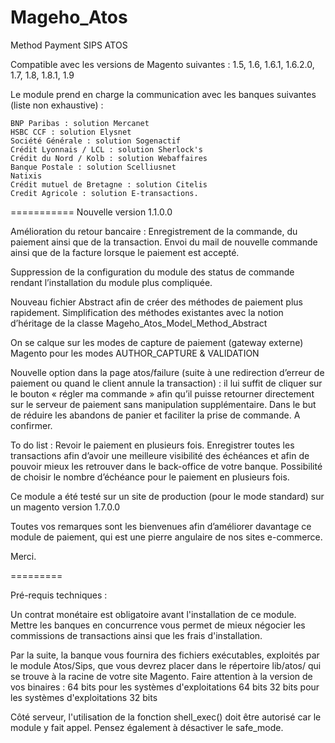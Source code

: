 Mageho_Atos
===========

Method Payment SIPS ATOS

Compatible avec les versions de Magento suivantes : 1.5, 1.6, 1.6.1, 1.6.2.0, 1.7, 1.8, 1.8.1, 1.9

Le module prend en charge la communication avec les banques suivantes (liste non exhaustive) :

    BNP Paribas : solution Mercanet
    HSBC CCF : solution Elysnet
    Société Générale : solution Sogenactif
    Crédit Lyonnais / LCL : solution Sherlock's
    Crédit du Nord / Kolb : solution Webaffaires
    Banque Postale : solution Scelliusnet
    Natixis
    Crédit mutuel de Bretagne : solution Citelis
    Credit Agricole : solution E-transactions.

===========
Nouvelle version 1.1.0.0

Amélioration du retour bancaire :
Enregistrement de la commande, du paiement ainsi que de la transaction.
Envoi du mail de nouvelle commande ainsi que de la facture lorsque le
paiement est accepté.

Suppression de la configuration du module des status de commande
rendant l’installation du module plus compliquée.

Nouveau fichier Abstract afin de créer des méthodes de paiement plus
rapidement. Simplification des méthodes existantes avec la notion
d’héritage de la classe Mageho_Atos_Model_Method_Abstract

On se calque sur les modes de capture de paiement (gateway externe)
Magento pour les modes AUTHOR_CAPTURE & VALIDATION

Nouvelle option dans la page atos/failure (suite à une redirection
d’erreur de paiement ou quand le client annule la transaction) : il lui
suffit de cliquer sur le bouton « régler ma commande » afin qu’il
puisse retourner directement sur le serveur de paiement sans
manipulation supplémentaire.
Dans le but de réduire les abandons de panier et faciliter la prise de
commande. A confirmer.

To do list :
Revoir le paiement en plusieurs fois.
Enregistrer toutes les transactions afin d’avoir une meilleure
visibilité des échéances et afin de pouvoir mieux les retrouver dans le
back-office de votre banque.
Possibilité de choisir le nombre d’échéance pour le paiement en
plusieurs fois.

Ce module a été testé sur un site de production (pour le mode standard)
sur un magento version 1.7.0.0

Toutes vos remarques sont les bienvenues afin d’améliorer davantage ce
module de paiement, qui est une pierre angulaire de nos sites
e-commerce.

Merci.

=========

Pré-requis techniques :

Un contrat monétaire est obligatoire avant l'installation de ce module.
Mettre les banques en concurrence vous permet de mieux négocier les commissions de transactions ainsi que les frais d'installation.

Par la suite, la banque vous fournira des fichiers exécutables, exploités par le module Atos/Sips, que vous devrez placer dans le répertoire lib/atos/ qui se trouve à la racine de votre site Magento.
Faire attention à la version de vos binaires :
64 bits pour les systèmes d'exploitations 64 bits
32 bits pour les systèmes d'exploitations 32 bits

Côté serveur, l'utilisation de la fonction shell_exec() doit être autorisé car le module y fait appel. Pensez également à désactiver le safe_mode.
